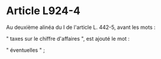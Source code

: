 # Article L924-4

Au deuxième alinéa du I de l'article L. 442-5, avant les mots :

" taxes sur le chiffre d'affaires ", est ajouté le mot :

" éventuelles " ;

